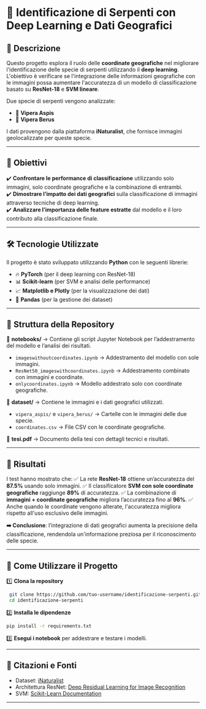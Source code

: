 # 📌 Identificazione di Serpenti con Deep Learning e Dati Geografici

&#x20;&#x20;

## 📖 Descrizione

Questo progetto esplora il ruolo delle **coordinate geografiche** nel migliorare l'identificazione delle specie di serpenti utilizzando il **deep learning**. L'obiettivo è verificare se l'integrazione delle informazioni geografiche con le immagini possa aumentare l'accuratezza di un modello di classificazione basato su **ResNet-18** e **SVM lineare**.

Due specie di serpenti vengono analizzate:

- 🐍 **Vipera Aspis**
- 🐍 **Vipera Berus**

I dati provengono dalla piattaforma **iNaturalist**, che fornisce immagini geolocalizzate per queste specie.

---

## 🎯 Obiettivi

✔️ **Confrontare le performance di classificazione** utilizzando solo immagini, solo coordinate geografiche e la combinazione di entrambi.\
✔️ **Dimostrare l’impatto dei dati geografici** sulla classificazione di immagini attraverso tecniche di deep learning.\
✔️ **Analizzare l’importanza delle feature estratte** dal modello e il loro contributo alla classificazione finale.

---

## 🛠️ Tecnologie Utilizzate

Il progetto è stato sviluppato utilizzando **Python** con le seguenti librerie:

- 🔥 **PyTorch** (per il deep learning con ResNet-18)
- 📊 **Scikit-learn** (per SVM e analisi delle performance)
- 📈 **Matplotlib e Plotly** (per la visualizzazione dei dati)
- 📂 **Pandas** (per la gestione dei dataset)

---

## 📂 Struttura della Repository

📁 **notebooks/** → Contiene gli script Jupyter Notebook per l’addestramento del modello e l’analisi dei risultati.

- `imageswithoutcoordinates.ipynb` → Addestramento del modello con sole immagini.
- `ResNet50_imageswithcoordinates.ipynb` → Addestramento combinato con immagini e coordinate.
- `onlycoordinates.ipynb` → Modello addestrato solo con coordinate geografiche.

📁 **dataset/** → Contiene le immagini e i dati geografici utilizzati.

- `vipera_aspis/` e `vipera_berus/` → Cartelle con le immagini delle due specie.
- `coordinates.csv` → File CSV con le coordinate geografiche.

📄 **tesi.pdf** → Documento della tesi con dettagli tecnici e risultati.

---

## 🚀 Risultati

I test hanno mostrato che: ✅ La rete **ResNet-18** ottiene un’accuratezza del **87.5%** usando solo immagini. ✅ Il classificatore **SVM con sole coordinate geografiche** raggiunge **89%** di accuratezza. ✅ La combinazione di **immagini + coordinate geografiche** migliora l’accuratezza fino al **96%**. ✅ Anche quando le coordinate vengono alterate, l'accuratezza migliora rispetto all'uso esclusivo delle immagini.

**➡️ Conclusione**: l’integrazione di dati geografici aumenta la precisione della classificazione, rendendola un'informazione preziosa per il riconoscimento delle specie.

---

## 📌 Come Utilizzare il Progetto

1️⃣ **Clona la repository**

```bash
 git clone https://github.com/tuo-username/identificazione-serpenti.git
 cd identificazione-serpenti
```

2️⃣ **Installa le dipendenze**

```bash
pip install -r requirements.txt
```

3️⃣ **Esegui i notebook** per addestrare e testare i modelli.

---

## 📜 Citazioni e Fonti

- Dataset: [iNaturalist](https://www.inaturalist.org/)
- Architettura ResNet: [Deep Residual Learning for Image Recognition](https://arxiv.org/abs/1512.03385)
- SVM: [Scikit-Learn Documentation](https://scikit-learn.org/stable/modules/svm.html)

---


